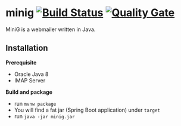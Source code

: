 minig [![Build Status](https://api.travis-ci.org/ksokol/minig.png?branch=master)](https://travis-ci.org/ksokol/minig/) [![Quality Gate](https://sonarcloud.io/api/project_badges/measure?project=miniG%3AminiG&metric=alert_status)](https://sonarcloud.io/dashboard/index/miniG:miniG)
=====

MiniG is a webmailer written in Java.

Installation
------------

**Prerequisite**

- Oracle Java 8
- IMAP Server

**Build and package**

- run `mvnw package`
- You will find a fat jar (Spring Boot application) under `target`
- run `java -jar minig.jar`
